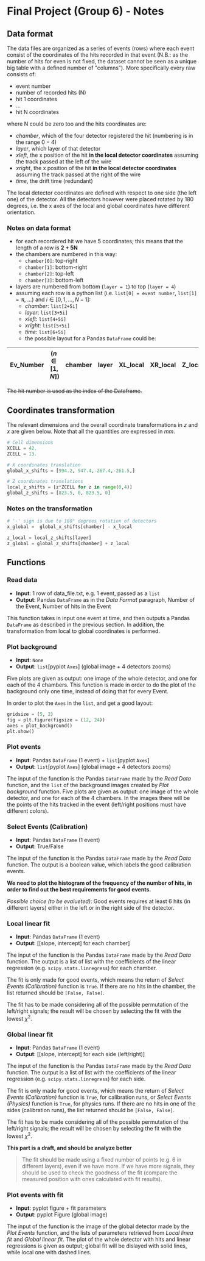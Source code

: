 # Final Project (Group 6) - Notes

## Data format

The data files are organized as a series of events (rows) where each event consist of the coordinates of the hits recorded in that event (N.B.: as the number of hits for even is not fixed, the dataset cannot be seen as a unique big table with a defined number of "columns"). More specifically every raw consists of:

- event number
- number of recorded hits (N)
- hit 1 coordinates
- ...
- hit N coordinates

where N could be zero too and the hits coordinates are:

- *chamber*, which of the four detector registered the hit (numbering is in the range $0-4$)
- *layer*, which layer of that detector
- *xleft*, the x position of the hit **in the local detector coordinates** assuming the track passed at the left of the wire
- *xright*, the x position of the hit **in the local detector coordinates** assuming the track passed at the right of the wire
- *time*, the drift time (redundant)

The local detector coordinates are defined with respect to one side (the left one) of the detector. All the detectors however were placed rotated by 180 degrees, i.e. the x axes of the local and global coordinates have different orientation.

### Notes on data format

- for each recordered hit we have 5 coordinates; this means that the length of a row is **2 + 5N**
- the chambers are numbered in this way:
  - `chamber[0]`: top-right
  - `chamber[1]`: bottom-right
  - `chamber[2]`: top-left
  - `chamber[3]`: bottom-left
- layers are numbered from bottom (`layer = 1`) to top (`layer = 4`)
- assuming each row is a python list (i.e. `list[0] = event number`, `list[1] = N`, ...) and $i \in [0, 1, ..., N-1]$:
  - *chamber*: `list[2+5i]`
  - *layer*: `list[3+5i]`
  - *xleft*: `list[4+5i]`
  - *xright*: `list[5+5i]`
  - *time*: `list[6+5i]`
  - the possible layout for a Pandas `DataFrame` could be:

| Ev_Number | ($n \in [1, N]$) | chamber | layer | XL_local | XR_local | Z_local | time | XL_global | XR_global | Z_global |
| --------- | ---------------- | ------- | ----- | -------- | -------- | ------- | ---- | --------- | --------- | -------- |

~~The hit number  is used as the index of the Dataframe.~~

## Coordinates transformation

The relevant dimensions and the overall coordinate transformations in $z$ and $x$ are given below. Note that all the quantities are expressed in $mm$.

```python
# Cell dimensions
XCELL = 42.
ZCELL = 13.

# X coordinates translation
global_x_shifts = [994.2, 947.4,-267.4,-261.5,]

# Z coordinates translations
local_z_shifts = [z*ZCELL for z in range(0,4)]
global_z_shifts = [823.5, 0, 823.5, 0]
```

### Notes on the transformation

```python
# '-' sign is due to 180° degrees rotation of detectors
x_global =  global_x_shifts[chamber] - x_local

z_local = local_z_shifts[layer]
z_global = global_z_shifts[chamber] + z_local
```

## Functions

### Read data

- **Input**: 1 row of data_file.txt, e.g. 1 event, passed as a `list`
- **Output**: Pandas `DataFrame` as in the *Data Format* paragraph, Number of the Event, Number of hits in the Event

This function takes in input one event at time, and then outputs a Pandas `DataFrame` as described in the previous section. In addition, the transformation from local to global coordinates is performed.

### Plot background

- **Input**: `None`
- **Output**: `list`[pyplot `Axes`] (global image + 4 detectors zooms)

Five plots are given as output: one image of the whole detector, and one for each of the 4 chambers. This function is made in order to do the plot of the background only one time, instead of doing that for every Event.

In order to plot the `Axes` in the `list`, and get a good layout:
```python
gridsize = (5, 2)
fig = plt.figure(figsize = (12, 24))
axes = plot_background()
plt.show()
```

### Plot events

- **Input**: Pandas `DataFrame` (1 event) + `list`[pyplot `Axes`]
- **Output**: `list`[pyplot `Axes`] (global image + 4 detectors zooms)

The input of the function is the Pandas `DataFrame` made by the *Read Data* function, and the `list` of the background images created by *Plot background* function. Five plots are given as output: one image of the whole detector, and one for each of the 4 chambers. In the images there will be the points of the hits tracked in the event (left/right positions must have different colors).

### Select Events (Calibration)

- **Input**: Pandas `DataFrame` (1 event)
- **Output**: True/False

The input of the function is the Pandas `DataFrame` made by the *Read Data* function. The output is a boolean value, which labels the good calibration events.

**We need to plot the histogram of the frequency of the number of hits, in order to find out the best requirements for good events.**

*Possible choice (to be evalueted)*: Good events requires at least 6 hits (in different layers) either in the left or in the right side of the detector.

### Local linear fit

- **Input**: Pandas `DataFrame` (1 event)
- **Output**: [[slope, intercept] for each chamber]

The input of the function is the Pandas `DataFrame` made by the *Read Data* function. The output is a list of list with the coefficients of the linear regression (e.g. `scipy.stats.linregress`) for each chamber.

The fit is only made for good events, which means the return of *Select Events (Calibration)* function is `True`. If there are no hits in the chamber, the list returned should be `[False, False]`.

The fit has to be made considering all of the possible permutation of the left/right signals; the result will be chosen by selecting the fit with the lowest $\chi^2$.

### Global linear fit

- **Input**: Pandas `DataFrame` (1 event)
- **Output**: [[slope, intercept] for each side (left/right)]

The input of the function is the Pandas `DataFrame` made by the *Read Data* function. The output is a list of list with the coefficients of the linear regression (e.g. `scipy.stats.linregress`) for each side.

The fit is only made for good events, which means the return of *Select Events (Calibration)* function is `True`, for calibration runs, or *Select Events (Physics)* function is `True`, for physics runs. If there are no hits in one of the sides (calibration runs), the list returned should be `[False, False]`.

The fit has to be made considering all of the possible permutation of the left/right signals; the result will be chosen by selecting the fit with the lowest $\chi^2$.

**This part is a draft, and should be analyze better**
> The fit should be made using a fixed number of points (e.g. 6 in different layers), even if we have more. If we have more signals, they should be used to check the goodness of the fit (compare the measured position with ones calculated with fit results).

### Plot events with fit

- **Input**: pyplot figure + fit parameters
- **Output**: pyplot Figure (global image)

The input of the function is the image of the global detector made by the *Plot Events* function, and the lists of parameters retrieved from *Local linea fit* and *Global linear fit*. The plot of the whole detector with hits and linear regressions is given as output; global fit will be dislayed with solid lines, while local one with dashed lines.
